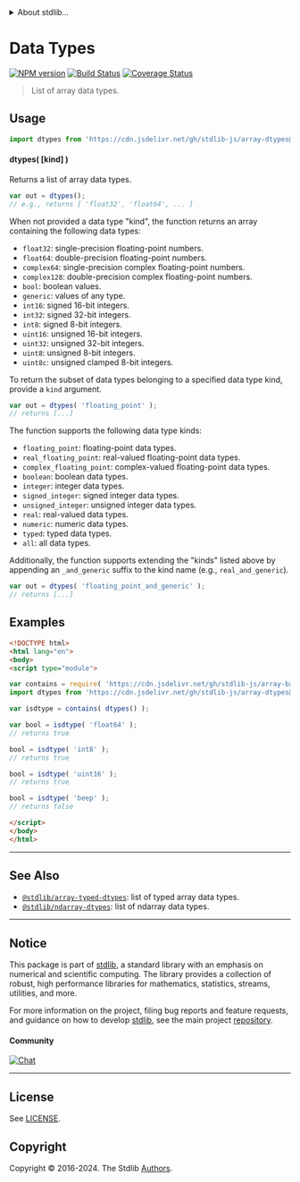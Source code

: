 <!--

@license Apache-2.0

Copyright (c) 2024 The Stdlib Authors.

Licensed under the Apache License, Version 2.0 (the "License");
you may not use this file except in compliance with the License.
You may obtain a copy of the License at

   http://www.apache.org/licenses/LICENSE-2.0

Unless required by applicable law or agreed to in writing, software
distributed under the License is distributed on an "AS IS" BASIS,
WITHOUT WARRANTIES OR CONDITIONS OF ANY KIND, either express or implied.
See the License for the specific language governing permissions and
limitations under the License.

-->


<details>
  <summary>
    About stdlib...
  </summary>
  <p>We believe in a future in which the web is a preferred environment for numerical computation. To help realize this future, we've built stdlib. stdlib is a standard library, with an emphasis on numerical and scientific computation, written in JavaScript (and C) for execution in browsers and in Node.js.</p>
  <p>The library is fully decomposable, being architected in such a way that you can swap out and mix and match APIs and functionality to cater to your exact preferences and use cases.</p>
  <p>When you use stdlib, you can be absolutely certain that you are using the most thorough, rigorous, well-written, studied, documented, tested, measured, and high-quality code out there.</p>
  <p>To join us in bringing numerical computing to the web, get started by checking us out on <a href="https://github.com/stdlib-js/stdlib">GitHub</a>, and please consider <a href="https://opencollective.com/stdlib">financially supporting stdlib</a>. We greatly appreciate your continued support!</p>
</details>

# Data Types

[![NPM version][npm-image]][npm-url] [![Build Status][test-image]][test-url] [![Coverage Status][coverage-image]][coverage-url] <!-- [![dependencies][dependencies-image]][dependencies-url] -->

> List of array data types.

<!-- Section to include introductory text. Make sure to keep an empty line after the intro `section` element and another before the `/section` close. -->

<section class="intro">

</section>

<!-- /.intro -->

<!-- Package usage documentation. -->



<section class="usage">

## Usage

```javascript
import dtypes from 'https://cdn.jsdelivr.net/gh/stdlib-js/array-dtypes@esm/index.mjs';
```

#### dtypes( \[kind] )

Returns a list of array data types.

```javascript
var out = dtypes();
// e.g., returns [ 'float32', 'float64', ... ]
```

When not provided a data type "kind", the function returns an array containing the following data types:

-   `float32`: single-precision floating-point numbers.
-   `float64`: double-precision floating-point numbers.
-   `complex64`: single-precision complex floating-point numbers.
-   `complex128`: double-precision complex floating-point numbers.
-   `bool`: boolean values.
-   `generic`: values of any type.
-   `int16`: signed 16-bit integers.
-   `int32`: signed 32-bit integers.
-   `int8`: signed 8-bit integers.
-   `uint16`: unsigned 16-bit integers.
-   `uint32`: unsigned 32-bit integers.
-   `uint8`: unsigned 8-bit integers.
-   `uint8c`: unsigned clamped 8-bit integers.

To return the subset of data types belonging to a specified data type kind, provide a `kind` argument.

```javascript
var out = dtypes( 'floating_point' );
// returns [...]
```

The function supports the following data type kinds:

-   `floating_point`: floating-point data types.
-   `real_floating_point`: real-valued floating-point data types.
-   `complex_floating_point`: complex-valued floating-point data types.
-   `boolean`: boolean data types.
-   `integer`: integer data types.
-   `signed_integer`: signed integer data types.
-   `unsigned_integer`: unsigned integer data types.
-   `real`: real-valued data types.
-   `numeric`: numeric data types.
-   `typed`: typed data types.
-   `all`: all data types.

Additionally, the function supports extending the "kinds" listed above by appending an `_and_generic` suffix to the kind name (e.g., `real_and_generic`).

```javascript
var out = dtypes( 'floating_point_and_generic' );
// returns [...]
```

</section>

<!-- /.usage -->

<!-- Package usage notes. Make sure to keep an empty line after the `section` element and another before the `/section` close. -->

<section class="notes">

</section>

<!-- /.notes -->

<!-- Package usage examples. -->

<section class="examples">

## Examples

<!-- eslint no-undef: "error" -->

```html
<!DOCTYPE html>
<html lang="en">
<body>
<script type="module">

var contains = require( 'https://cdn.jsdelivr.net/gh/stdlib-js/array-base-assert-contains' ).factory;
import dtypes from 'https://cdn.jsdelivr.net/gh/stdlib-js/array-dtypes@esm/index.mjs';

var isdtype = contains( dtypes() );

var bool = isdtype( 'float64' );
// returns true

bool = isdtype( 'int8' );
// returns true

bool = isdtype( 'uint16' );
// returns true

bool = isdtype( 'beep' );
// returns false

</script>
</body>
</html>
```

</section>

<!-- /.examples -->

<!-- Section to include cited references. If references are included, add a horizontal rule *before* the section. Make sure to keep an empty line after the `section` element and another before the `/section` close. -->

<section class="references">

</section>

<!-- /.references -->

<!-- Section for related `stdlib` packages. Do not manually edit this section, as it is automatically populated. -->

<section class="related">

* * *

## See Also

-   <span class="package-name">[`@stdlib/array-typed-dtypes`][@stdlib/array/typed-dtypes]</span><span class="delimiter">: </span><span class="description">list of typed array data types.</span>
-   <span class="package-name">[`@stdlib/ndarray-dtypes`][@stdlib/ndarray/dtypes]</span><span class="delimiter">: </span><span class="description">list of ndarray data types.</span>

</section>

<!-- /.related -->

<!-- Section for all links. Make sure to keep an empty line after the `section` element and another before the `/section` close. -->


<section class="main-repo" >

* * *

## Notice

This package is part of [stdlib][stdlib], a standard library with an emphasis on numerical and scientific computing. The library provides a collection of robust, high performance libraries for mathematics, statistics, streams, utilities, and more.

For more information on the project, filing bug reports and feature requests, and guidance on how to develop [stdlib][stdlib], see the main project [repository][stdlib].

#### Community

[![Chat][chat-image]][chat-url]

---

## License

See [LICENSE][stdlib-license].


## Copyright

Copyright &copy; 2016-2024. The Stdlib [Authors][stdlib-authors].

</section>

<!-- /.stdlib -->

<!-- Section for all links. Make sure to keep an empty line after the `section` element and another before the `/section` close. -->

<section class="links">

[npm-image]: http://img.shields.io/npm/v/@stdlib/array-dtypes.svg
[npm-url]: https://npmjs.org/package/@stdlib/array-dtypes

[test-image]: https://github.com/stdlib-js/array-dtypes/actions/workflows/test.yml/badge.svg?branch=main
[test-url]: https://github.com/stdlib-js/array-dtypes/actions/workflows/test.yml?query=branch:main

[coverage-image]: https://img.shields.io/codecov/c/github/stdlib-js/array-dtypes/main.svg
[coverage-url]: https://codecov.io/github/stdlib-js/array-dtypes?branch=main

<!--

[dependencies-image]: https://img.shields.io/david/stdlib-js/array-dtypes.svg
[dependencies-url]: https://david-dm.org/stdlib-js/array-dtypes/main

-->

[chat-image]: https://img.shields.io/gitter/room/stdlib-js/stdlib.svg
[chat-url]: https://app.gitter.im/#/room/#stdlib-js_stdlib:gitter.im

[stdlib]: https://github.com/stdlib-js/stdlib

[stdlib-authors]: https://github.com/stdlib-js/stdlib/graphs/contributors

[umd]: https://github.com/umdjs/umd
[es-module]: https://developer.mozilla.org/en-US/docs/Web/JavaScript/Guide/Modules

[deno-url]: https://github.com/stdlib-js/array-dtypes/tree/deno
[deno-readme]: https://github.com/stdlib-js/array-dtypes/blob/deno/README.md
[umd-url]: https://github.com/stdlib-js/array-dtypes/tree/umd
[umd-readme]: https://github.com/stdlib-js/array-dtypes/blob/umd/README.md
[esm-url]: https://github.com/stdlib-js/array-dtypes/tree/esm
[esm-readme]: https://github.com/stdlib-js/array-dtypes/blob/esm/README.md
[branches-url]: https://github.com/stdlib-js/array-dtypes/blob/main/branches.md

[stdlib-license]: https://raw.githubusercontent.com/stdlib-js/array-dtypes/main/LICENSE

<!-- <related-links> -->

[@stdlib/array/typed-dtypes]: https://github.com/stdlib-js/array-typed-dtypes/tree/esm

[@stdlib/ndarray/dtypes]: https://github.com/stdlib-js/ndarray-dtypes/tree/esm

<!-- </related-links> -->

</section>

<!-- /.links -->
